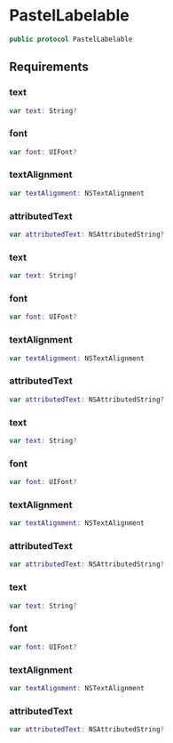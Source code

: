 # PastelLabelable

``` swift
public protocol PastelLabelable 
```

## Requirements

### text

``` swift
var text: String? 
```

### font

``` swift
var font: UIFont? 
```

### textAlignment

``` swift
var textAlignment: NSTextAlignment 
```

### attributedText

``` swift
var attributedText: NSAttributedString? 
```

### text

``` swift
var text: String? 
```

### font

``` swift
var font: UIFont? 
```

### textAlignment

``` swift
var textAlignment: NSTextAlignment 
```

### attributedText

``` swift
var attributedText: NSAttributedString? 
```

### text

``` swift
var text: String? 
```

### font

``` swift
var font: UIFont? 
```

### textAlignment

``` swift
var textAlignment: NSTextAlignment 
```

### attributedText

``` swift
var attributedText: NSAttributedString? 
```

### text

``` swift
var text: String? 
```

### font

``` swift
var font: UIFont? 
```

### textAlignment

``` swift
var textAlignment: NSTextAlignment 
```

### attributedText

``` swift
var attributedText: NSAttributedString? 
```
